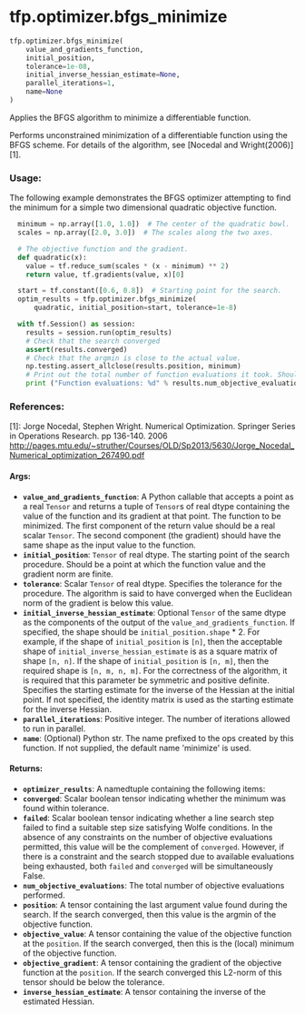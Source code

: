 <div itemscope itemtype="http://developers.google.com/ReferenceObject">
<meta itemprop="name" content="tfp.optimizer.bfgs_minimize" />
</div>

# tfp.optimizer.bfgs_minimize

``` python
tfp.optimizer.bfgs_minimize(
    value_and_gradients_function,
    initial_position,
    tolerance=1e-08,
    initial_inverse_hessian_estimate=None,
    parallel_iterations=1,
    name=None
)
```

Applies the BFGS algorithm to minimize a differentiable function.

Performs unconstrained minimization of a differentiable function using the
BFGS scheme. For details of the algorithm, see [Nocedal and Wright(2006)][1].

### Usage:

The following example demonstrates the BFGS optimizer attempting to find the
minimum for a simple two dimensional quadratic objective function.

```python
  minimum = np.array([1.0, 1.0])  # The center of the quadratic bowl.
  scales = np.array([2.0, 3.0])  # The scales along the two axes.

  # The objective function and the gradient.
  def quadratic(x):
    value = tf.reduce_sum(scales * (x - minimum) ** 2)
    return value, tf.gradients(value, x)[0]

  start = tf.constant([0.6, 0.8])  # Starting point for the search.
  optim_results = tfp.optimizer.bfgs_minimize(
      quadratic, initial_position=start, tolerance=1e-8)

  with tf.Session() as session:
    results = session.run(optim_results)
    # Check that the search converged
    assert(results.converged)
    # Check that the argmin is close to the actual value.
    np.testing.assert_allclose(results.position, minimum)
    # Print out the total number of function evaluations it took. Should be 6.
    print ("Function evaluations: %d" % results.num_objective_evaluations)
```

### References:
[1]: Jorge Nocedal, Stephen Wright. Numerical Optimization. Springer Series in
  Operations Research. pp 136-140. 2006
  http://pages.mtu.edu/~struther/Courses/OLD/Sp2013/5630/Jorge_Nocedal_Numerical_optimization_267490.pdf

#### Args:

* <b>`value_and_gradients_function`</b>:  A Python callable that accepts a point as a
    real `Tensor` and returns a tuple of `Tensor`s of real dtype containing
    the value of the function and its gradient at that point. The function
    to be minimized. The first component of the return value should be a
    real scalar `Tensor`. The second component (the gradient) should have the
    same shape as the input value to the function.
* <b>`initial_position`</b>: `Tensor` of real dtype. The starting point of the search
    procedure. Should be a point at which the function value and the gradient
    norm are finite.
* <b>`tolerance`</b>: Scalar `Tensor` of real dtype. Specifies the tolerance for the
    procedure. The algorithm is said to have converged when the Euclidean
    norm of the gradient is below this value.
* <b>`initial_inverse_hessian_estimate`</b>: Optional `Tensor` of the same dtype
    as the components of the output of the `value_and_gradients_function`.
    If specified, the shape should be `initial_position.shape` * 2.
    For example, if the shape of `initial_position` is `[n]`, then the
    acceptable shape of `initial_inverse_hessian_estimate` is as a square
    matrix of shape `[n, n]`.
    If the shape of `initial_position` is `[n, m]`, then the required shape
    is `[n, m, n, m]`.
    For the correctness of the algorithm, it is required that this parameter
    be symmetric and positive definite. Specifies the starting estimate for
    the inverse of the Hessian at the initial point. If not specified,
    the identity matrix is used as the starting estimate for the
    inverse Hessian.
* <b>`parallel_iterations`</b>: Positive integer. The number of iterations allowed to
    run in parallel.
* <b>`name`</b>: (Optional) Python str. The name prefixed to the ops created by this
    function. If not supplied, the default name 'minimize' is used.


#### Returns:

* <b>`optimizer_results`</b>: A namedtuple containing the following items:
* <b>`converged`</b>: Scalar boolean tensor indicating whether the minimum was
      found within tolerance.
* <b>`failed`</b>:  Scalar boolean tensor indicating whether a line search
      step failed to find a suitable step size satisfying Wolfe
      conditions. In the absence of any constraints on the
      number of objective evaluations permitted, this value will
      be the complement of `converged`. However, if there is
      a constraint and the search stopped due to available
      evaluations being exhausted, both `failed` and `converged`
      will be simultaneously False.
* <b>`num_objective_evaluations`</b>: The total number of objective
      evaluations performed.
* <b>`position`</b>: A tensor containing the last argument value found
      during the search. If the search converged, then
      this value is the argmin of the objective function.
* <b>`objective_value`</b>: A tensor containing the value of the objective
      function at the `position`. If the search converged, then this is
      the (local) minimum of the objective function.
* <b>`objective_gradient`</b>: A tensor containing the gradient of the objective
      function at the `position`. If the search converged this
      L2-norm of this tensor should be below the tolerance.
* <b>`inverse_hessian_estimate`</b>: A tensor containing the inverse of the
      estimated Hessian.